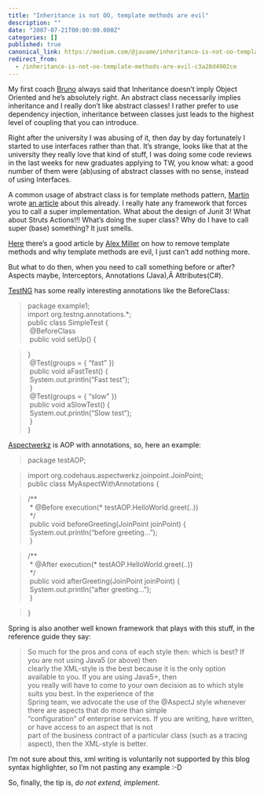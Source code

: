 ```yaml
---
title: "Inheritance is not OO, template methods are evil"
description: ""
date: "2007-07-21T00:00:00.000Z"
categories: []
published: true
canonical_link: https://medium.com/@javame/inheritance-is-not-oo-template-methods-are-evil-c3a28d4902ce
redirect_from:
  - /inheritance-is-not-oo-template-methods-are-evil-c3a28d4902ce
---
```


My first coach [Bruno](http://bbossola.wordpress.com/) always said that Inheritance doesn’t imply Object Oriented and he’s absolutely right. An abstract class necessarily implies inheritance and I really don’t like abstract classes! I rather prefer to use dependency injection, inheritance between classes just leads to the highest level of coupling that you can introduce.

Right after the university I was abusing of it, then day by day fortunately I started to use interfaces rather than that. It’s strange, looks like that at the university they really love that kind of stuff, I was doing some code reviews in the last weeks for new graduates applying to TW, you know what: a good number of them were (ab)using of abstract classes with no sense, instead of using Interfaces.

A common usage of abstract class is for template methods pattern, [Martin](http://www.martinfowler.com) wrote [an article](http://www.martinfowler.com/bliki/CallSuper.html) about this already. I really hate any framework that forces you to call a super implementation. What about the design of Junit 3! What about Struts Actions!!! What’s doing the super class? Why do I have to call super (base) something? It just smells.

[Here](http://tech.puredanger.com/2007/07/03/pattern-hate-template/) there’s a good article by [Alex Miller](http://tech.puredanger.com/about/) on how to remove template methods and why template methods are evil, I just can’t add nothing more.

But what to do then, when you need to call something before or after? Aspects maybe, Interceptors, Annotations (Java),Â Attributes(C#).

[TestNG](http://testng.org/doc/) has some really interesting annotations like the BeforeClass:

> package example1;  
> import org.testng.annotations.\*;  
> public class SimpleTest {  
>  @BeforeClass  
>  public void setUp() {

> }  
>  @Test(groups = { “fast” })  
>  public void aFastTest() {  
>  System.out.println(“Fast test”);  
>  }  
>  @Test(groups = { “slow” })  
>  public void aSlowTest() {  
>  System.out.println(“Slow test”);  
>  }  
> }

[Aspectwerkz](http://aspectwerkz.codehaus.org/) is AOP with annotations, so, here an example:

> package testAOP;

> import org.codehaus.aspectwerkz.joinpoint.JoinPoint;  
> public class MyAspectWithAnnotations {

> /\*\*  
>  \* @Before execution(\* testAOP.HelloWorld.greet(..))  
>  \*/  
>  public void beforeGreeting(JoinPoint joinPoint) {  
>  System.out.println(“before greeting…”);  
>  }

> /\*\*  
>  \* @After execution(\* testAOP.HelloWorld.greet(..))  
>  \*/  
>  public void afterGreeting(JoinPoint joinPoint) {  
>  System.out.println(“after greeting…”);  
>  }

> }

Spring is also another well known framework that plays with this stuff, in the reference guide they say:

> So much for the pros and cons of each style then: which is best? If you are not using Java5 (or above) then  
> clearly the XML-style is the best because it is the only option available to you. If you are using Java5+, then  
> you really will have to come to your own decision as to which style suits you best. In the experience of the  
> Spring team, we advocate the use of the @AspectJ style whenever there are aspects that do more than simple  
> “configuration” of enterprise services. If you are writing, have written, or have access to an aspect that is not  
> part of the business contract of a particular class (such as a tracing aspect), then the XML-style is better.

I’m not sure about this, xml writing is voluntarily not supported by this blog syntax highlighter, so I’m not pasting any example :-D

So, finally, the tip is, _do not extend, implement_.
